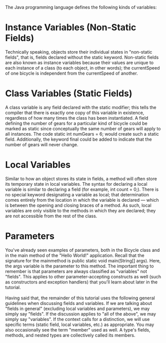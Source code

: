 The Java programming language defines the following kinds of variables:
# Instance Variables (Non-Static Fields) 
  Technically speaking, objects store their individual states in "non-static fields", that is, fields declared without the 
  static keyword. 
  Non-static fields are also known as instance variables because their values are unique to each instance of a class (to each object, 
  in other words); the currentSpeed of one bicycle is independent from the currentSpeed of another.
# Class Variables (Static Fields) 
  A class variable is any field declared with the static modifier; this tells the compiler that there is exactly one copy of this variable 
  in existence, regardless of how many times the class has been instantiated. A field defining the number of gears for a particular 
  kind of bicycle could be marked as static since conceptually the same number of gears will apply to all instances. 
  The code static int numGears = 6; would create such a static field. Additionally, the keyword final could be added to indicate that 
  the number of gears will never change.
# Local Variables 
  Similar to how an object stores its state in fields, a method will often store its temporary state in local variables. 
  The syntax for declaring a local variable is similar to declaring a field (for example, int count = 0;). 
  There is no special keyword designating a variable as local; that determination comes entirely from the location in which
  the variable is declared — which is between the opening and closing braces of a method. 
  As such, local variables are only visible to the methods in which they are declared; they are not accessible from the rest of 
  the class.
# Parameters 
  You've already seen examples of parameters, both in the Bicycle class and in the main method of the "Hello World!" application. 
  Recall that the signature for the mainmethod is public static void main(String[] args). Here, the args variable is the parameter to 
  this method. The important thing to remember is that parameters are always classified as "variables" not "fields". 
  This applies to other parameter-accepting constructs as well (such as constructors and exception handlers) 
  that you'll learn about later in the tutorial.
  <br><br>
Having said that, the remainder of this tutorial uses the following general guidelines when discussing fields and variables. 
If we are talking about "fields in general" (excluding local variables and parameters), we may simply say "fields". 
If the discussion applies to "all of the above", we may simply say "variables". 
If the context calls for a distinction, we will use specific terms (static field, local variables, etc.) as appropriate. 
You may also occasionally see the term "member" used as well. A type's fields, methods, and nested types are collectively called 
its members.

